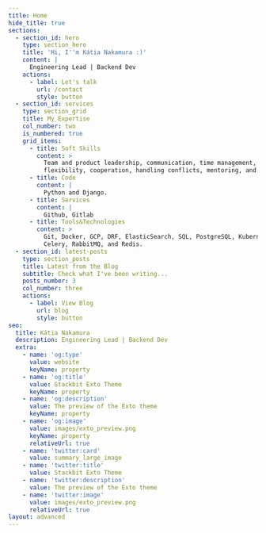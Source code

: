 ```yaml
---
title: Home
hide_title: true
sections:
  - section_id: hero
    type: section_hero
    title: 'Hi, I''m Kátia Nakamura :)'
    content: |
      Engineering Lead | Backend Dev
    actions:
      - label: Let's talk
        url: /contact
        style: button
  - section_id: services
    type: section_grid
    title: My Expertise
    col_number: two
    is_numbered: true
    grid_items:
      - title: Soft Skills
        content: >
          Team and product leadership, communication, time management,
          flexibility, cooperation, handling conflicts, mentoring, and 1on1s.
      - title: Code
        content: |
          Python and Django.
      - title: Services
        content: |
          Github, Gitlab
      - title: Tools&Technologies
        content: >
          Git, Docker, GCP, DRF, ElasticSearch, SQL, PostgreSQL, Kubernetes,
          Celery, RabbitMQ, and Redis.
  - section_id: latest-posts
    type: section_posts
    title: Latest from the Blog
    subtitle: Check what I've been writing...
    posts_number: 3
    col_number: three
    actions:
      - label: View Blog
        url: blog
        style: button
seo:
  title: Kátia Nakamura
  description: Engineering Lead | Backend Dev
  extra:
    - name: 'og:type'
      value: website
      keyName: property
    - name: 'og:title'
      value: Stackbit Exto Theme
      keyName: property
    - name: 'og:description'
      value: The preview of the Exto theme
      keyName: property
    - name: 'og:image'
      value: images/exto_preview.png
      keyName: property
      relativeUrl: true
    - name: 'twitter:card'
      value: summary_large_image
    - name: 'twitter:title'
      value: Stackbit Exto Theme
    - name: 'twitter:description'
      value: The preview of the Exto theme
    - name: 'twitter:image'
      value: images/exto_preview.png
      relativeUrl: true
layout: advanced
---
```

